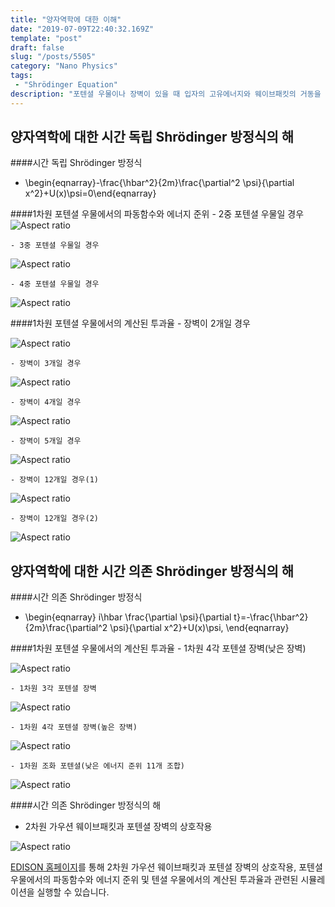 ```yaml
---
title: "양자역학에 대한 이해"
date: "2019-07-09T22:40:32.169Z"
template: "post"
draft: false
slug: "/posts/5505"
category: "Nano Physics"
tags: 
 - "Shrödinger Equation"
description: "포텐셜 우물이나 장벽이 있을 때 입자의 고유에너지와 웨이브패킷의 거동을 알아본다."
---
```


## 양자역학에 대한 시간 독립 Shrödinger 방정식의 해
####시간 독립 Shrödinger 방정식
- \begin{eqnarray}-\frac{\hbar^2}{2m}\frac{\partial^2 \psi}{\partial x^2}+U(x)\psi=0\end{eqnarray}


####1차원 포텐셜 우물에서의 파동함수와 에너지 준위
    - 2중 포텐셜 우물일 경우
![Aspect ratio](/media/POST/5505/0.jpg)

    - 3중 포텐셜 우물일 경우

![Aspect ratio](/media/POST/5505/1.jpg)

    - 4중 포텐셜 우물일 경우

![Aspect ratio](/media/POST/5505/2.jpg)

####1차원 포텐셜 우물에서의 계산된 투과율
    - 장벽이 2개일 경우

![Aspect ratio](/media/POST/5505/3.jpg)


    - 장벽이 3개일 경우

![Aspect ratio](/media/POST/5505/4.jpg)


    - 장벽이 4개일 경우

![Aspect ratio](/media/POST/5505/5.jpg)


    - 장벽이 5개일 경우

![Aspect ratio](/media/POST/5505/6.jpg)


    - 장벽이 12개일 경우(1)

![Aspect ratio](/media/POST/5505/7.jpg)

    - 장벽이 12개일 경우(2)

![Aspect ratio](/media/POST/5505/8.jpg)



##  양자역학에 대한 시간 의존 Shrödinger 방정식의 해
####시간 의존 Shrödinger 방정식
- \begin{eqnarray} i\hbar \frac{\partial \psi}{\partial t}=-\frac{\hbar^2}{2m}\frac{\partial^2 \psi}{\partial x^2}+U(x)\psi, \end{eqnarray}

####1차원 포텐셜 우물에서의 계산된 투과율
    - 1차원 4각 포텐셜 장벽(낮은 장벽)

![Aspect ratio](/media/POST/5505/9.jpg)

    - 1차원 3각 포텐셜 장벽

![Aspect ratio](/media/POST/5505/10.jpg)

    - 1차원 4각 포텐셜 장벽(높은 장벽)

![Aspect ratio](/media/POST/5505/11.jpg)

    - 1차원 조화 포텐셜(낮은 에너지 준위 11개 조합)

![Aspect ratio](/media/POST/5505/12.jpg)




####시간 의존 Shrödinger 방정식의 해
- 2차원 가우션 웨이브패킷과 포텐셜 장벽의 상호작용

![Aspect ratio](/media/POST/5505/13.jpg)

[EDISON 홈페이지](https://www.edison.re.kr/edison-content?p_p_id=edisoncontent_WAR_edisoncontent2016portlet&p_p_lifecycle=0&p_p_state=maximized&p_p_mode=view&p_p_col_id=column-1&p_p_col_count=1&_edisoncontent_WAR_edisoncontent2016portlet_myaction=generalModifyView&_edisoncontent_WAR_edisoncontent2016portlet_contentDiv=2001004&_edisoncontent_WAR_edisoncontent2016portlet_contentSeq=5505)를 통해 2차원 가우션 웨이브패킷과 포텐셜 장벽의 상호작용, 포텐셜 우물에서의 파동함수와 에너지 준위 및 텐셜 우물에서의 계산된 투과율과 관련된 시뮬레이션을 실행할 수 있습니다.

